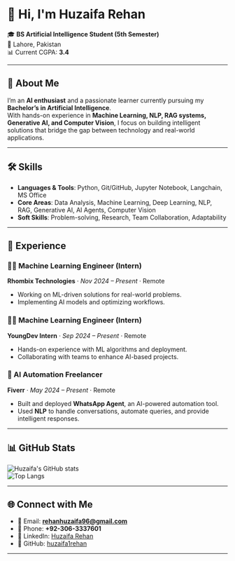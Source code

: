 # 👋 Hi, I'm Huzaifa Rehan  

🎓 **BS Artificial Intelligence Student (5th Semester)**  
📍 Lahore, Pakistan  
📊 Current CGPA: **3.4**  

---

## 🚀 About Me  
I’m an **AI enthusiast** and a passionate learner currently pursuing my **Bachelor’s in Artificial Intelligence**.  
With hands-on experience in **Machine Learning, NLP, RAG systems, Generative AI, and Computer Vision**, I focus on building intelligent solutions that bridge the gap between technology and real-world applications.  

---

## 🛠️ Skills  
- **Languages & Tools**: Python, Git/GitHub, Jupyter Notebook, Langchain, MS Office 
- **Core Areas**: Data Analysis, Machine Learning, Deep Learning, NLP, RAG, Generative AI, AI Agents, Computer Vision  
- **Soft Skills**: Problem-solving, Research, Team Collaboration, Adaptability  

---

## 💼 Experience  

### 🧑‍💻 Machine Learning Engineer (Intern)  
**Rhombix Technologies** · *Nov 2024 – Present* · Remote  
- Working on ML-driven solutions for real-world problems.  
- Implementing AI models and optimizing workflows.  

### 🧑‍💻 Machine Learning Engineer (Intern)  
**YoungDev Intern** · *Sep 2024 – Present* · Remote  
- Hands-on experience with ML algorithms and deployment.  
- Collaborating with teams to enhance AI-based projects.  

### 🤖 AI Automation Freelancer  
**Fiverr** · *May 2024 – Present* · Remote  
- Built and deployed **WhatsApp Agent**, an AI-powered automation tool.  
- Used **NLP** to handle conversations, automate queries, and provide intelligent responses. 

---

## 📊 GitHub Stats  

![Huzaifa's GitHub stats](https://github-readme-stats.vercel.app/api?username=huzaifa1rehan&show_icons=true&theme=tokyonight)  
![Top Langs](https://github-readme-stats.vercel.app/api/top-langs/?username=huzaifa1rehan&layout=compact&theme=tokyonight)  

---

## 🌐 Connect with Me  
- 📧 Email: **rehanhuzaifa96@gmail.com**  
- 📱 Phone: **+92-306-3337601**  
- 💼 LinkedIn: [Huzaifa Rehan](https://www.linkedin.com/in/huzaifa-rehan-14b719297/)  
- 🐙 GitHub: [huzaifa1rehan](https://github.com/huzaifa1rehan)  

---
